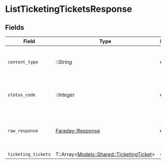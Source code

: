 # ListTicketingTicketsResponse


## Fields

| Field                                                                               | Type                                                                                | Required                                                                            | Description                                                                         |
| ----------------------------------------------------------------------------------- | ----------------------------------------------------------------------------------- | ----------------------------------------------------------------------------------- | ----------------------------------------------------------------------------------- |
| `content_type`                                                                      | *::String*                                                                          | :heavy_check_mark:                                                                  | HTTP response content type for this operation                                       |
| `status_code`                                                                       | *::Integer*                                                                         | :heavy_check_mark:                                                                  | HTTP response status code for this operation                                        |
| `raw_response`                                                                      | [Faraday::Response](https://www.rubydoc.info/gems/faraday/Faraday/Response)         | :heavy_check_mark:                                                                  | Raw HTTP response; suitable for custom response parsing                             |
| `ticketing_tickets`                                                                 | T::Array<[Models::Shared::TicketingTicket](../../models/shared/ticketingticket.md)> | :heavy_minus_sign:                                                                  | Successful                                                                          |